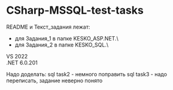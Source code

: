 # CSharp-MSSQL-test-tasks

README и Текст_задания лежат:
- для Задания_1 в папке KESKO_ASP.NET.\
- для Задания_2 в папке KESKO_SQL.\

VS 2022\
.NET 6.0.201

Надо доделать:
sql task2 - немного поправить
sql task3 - надо переписать, задание неверно понято
